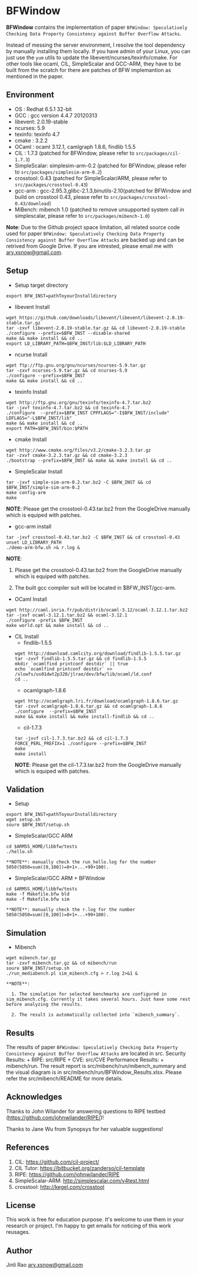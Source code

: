 # BFWindow

**BFWindow** contains the implementation of paper `BFWindow: Speculatively Checking Data Property Consistency against Buffer Overflow Attacks`.

Instead of messing the server environment, I resolve the tool dependency by manually installing them locally. If you have admin of your Linux, you can just use the `yum` utils to update the libevent/ncurses/texinfo/cmake. For other tools like ocaml, CIL, SimpleScalar and GCC-ARM, they have to be built from the scratch for there are patches of BFW implemantion as mentioned in the paper.

## Environment

+ OS     : Redhat 6.5.1 32-bit
+ GCC    : gcc version 4.4.7 20120313
+ libevent: 2.0.19-stable
+ ncurses: 5.9
+ texinfo: texinfo 4.7
+ cmake  : 3.2.2
+ OCaml  : ocaml 3.12.1, camlgraph 1.8.6, findlib 1.5.5
+ CIL    : 1.7.3 (patched for BFWindow, please refer to `src/packages/cil-1.7.3`)
+ SimpleScalar: simplesim-arm-0.2 (patched for BFWindow, please refer to `src/packages/simplesim-arm-0.2`)
+ crosstool: 0.43 (patched for SimpleScalar/ARM, please refer to `src/packages/crosstool-0.43`)
+ gcc-arm  : gcc-2.95.3,glibc-2.1.3,binutils-2.10(patched for BFWindow and build on crosstool 0.43, please refer to `src/packages/crosstool-0.43/download`)
+ MiBench: mibench 1.0 (patched to remove unsupported system call in simplescalar, please refer to `src/packages/mibench-1.0`)

**Note**: Due to the Github project space limitation, all related source code used for paper `BFWindow: Speculatively Checking Data Property Consistency against Buffer Overflow Attacks` are backed up and can be retrived from Google Drive. If you are intrested, please email me with ary.xsnow@gmail.com. 

## Setup

+ Setup target directory
```
export BFW_INST=pathToyourInstalldirectory
```

+ libevent Install
```
wget https://github.com/downloads/libevent/libevent/libevent-2.0.19-stable.tar.gz
tar -zxvf libevent-2.0.19-stable.tar.gz && cd libevent-2.0.19-stable
./configure --prefix=$BFW_INST --disable-shared
make && make install && cd ..
export LD_LIBRARY_PATH=$BFW_INST/lib:$LD_LIBRARY_PATH
```

+ ncurse Install
```
wget ftp://ftp.gnu.org/gnu/ncurses/ncurses-5.9.tar.gz
tar -zxvf ncurses-5.9.tar.gz && cd ncurses-5.9
./configure --prefix=$BFW_INST
make && make install && cd ..
```

+ texinfo Install
```
wget http://ftp.gnu.org/gnu/texinfo/texinfo-4.7.tar.bz2
tar -jxvf texinfo-4.7.tar.bz2 && cd texinfo-4.7
./configure  --prefix=$BFW_INST CPPFLAGS="-I$BFW_INST/include" LDFLAGS="-L$BFW_INST/lib"
make && make install && cd ..
export PATH=$BFW_INST/bin:$PATH
```

+ cmake Install
```
wget http://www.cmake.org/files/v3.2/cmake-3.2.3.tar.gz
tar -zxvf cmake-3.2.3.tar.gz && cd cmake-3.2.3
./bootstrap --prefix=$BFW_INST && make && make install && cd ..
```

+ SimpleScalar Install
```
tar -jxvf simple-sim-arm-0.2.tar.bz2 -C $BFW_INST && cd $BFW_INST/simple-sim-arm-0.2
make config-arm
make
```
**NOTE**: Please get the crosstool-0.43.tar.bz2 from the GoogleDrive manually which is equiped with patches.

+ gcc-arm install
```
tar -jxvf crosstool-0.43.tar.bz2 -C $BFW_INST && cd crosstool-0.43
unset LD_LIBRARY_PATH
./demo-arm-bfw.sh >& r.log &
```
  **NOTE**: 
  1. Please get the crosstool-0.43.tar.bz2 from the GoogleDrive manually which is equiped with patches.

  2. The built gcc compiler suit will be located in $BFW_INST/gcc-arm.

+ OCaml Install
```
wget http://caml.inria.fr/pub/distrib/ocaml-3.12/ocaml-3.12.1.tar.bz2
tar -jxvf ocaml-3.12.1.tar.bz2 && ocaml-3.12.1
./configure -prefix $BFW_INST
make world.opt && make install && cd ..
```

+ CIL Install
  + findlib-1.5.5
  ```
  wget http://download.camlcity.org/download/findlib-1.5.5.tar.gz
  tar -zxvf findlib-1.5.5.tar.gz && cd findlib-1.5.5
  mkdir `ocamlfind printconf destdir` || true
  echo `ocamlfind printconf destdir` >> /slowfs/us01dwt2p320/jlrao/dev/bfw/lib/ocaml/ld.conf
  cd ..
  ```
  + ocamlgraph-1.8.6
  ```
  wget http://ocamlgraph.lri.fr/download/ocamlgraph-1.8.6.tar.gz
  tar -zxvf ocamlgraph-1.8.6.tar.gz && cd ocamlgraph-1.8.6
  ./configure  --prefix=$BFW_INST
  make && make install && make install-findlib && cd ..
  ```
  + cil-1.7.3
  ```
  tar -jxvf cil-1.7.3.tar.bz2 && cd cil-1.7.3
  FORCE_PERL_PREFIX=1 ./configure --prefix=$BFW_INST
  make
  make install
  ```
    **NOTE**: Please get the cil-1.7.3.tar.bz2 from the GoogleDrive manually which is equiped with patches.

## Validation
  + Setup
  
  ```
  export BFW_INST=pathToyourInstalldirectory
  wget setup.sh
  soure $BFW_INST/setup.sh
  ```
  + SimpleScalar/GCC ARM
  ```
  cd $ARMSS_HOME/libbfw/tests
  ./hello.sh
  ```
    **NOTE**: manually check the run_hello.log for the number 5050(5050=sum([0,100])=0+1+...+99+100).
  
  + SimpleScalar/GCC ARM + BFWindow
  ```
  cd $ARMSS_HOME/libbfw/tests
  make -f Makefile.bfw bld
  make -f Makefile.bfw sim
  ```
    **NOTE**: manually check the r.log for the number 5050(5050=sum([0,100])=0+1+...+99+100).

## Simulation

  + Mibench
  ```
  wget mibench.tar.gz
  tar -zxvf mibench.tar.gz && cd mibench/run
  soure $BFW_INST/setup.sh
  ./run_mediabench.pl sim_mibench.cfg > r.log 2>&1 &
  ```
    **NOTE**:
    
      1. The simulation for selected benchmarks are configured in sim_mibench.cfg. Currently it takes several hours. Just have some rest before analyzing the results.
      
      2. The result is automatically collected into `mibench_summary`.

## Results
  The results of paper `BFWindow: Speculatively Checking Data Property Consistency against Buffer Overflow Attacks` are located in src.
  Security Results:
    + RIPE: src/RIPE
    + CVE: src/CVE
  Performance Results:
    + mibench/run. The result report is src/mibench/run/mibench_summary and the visual diagram is in src/mibench/run/BFWindow_Results.xlsx. Please refer the src/mibench/README for more details.

## Acknowledges
  Thanks to John Wilander for answering questions to RIPE testbed (https://github.com/johnwilander/RIPE/)!

  Thanks to Jane Wu from Synopsys for her valuable suggestions!

## References
  1. CIL: https://github.com/cil-project/
  2. CIL Tutor: https://bitbucket.org/zanderso/cil-template
  3. RIPE: https://github.com/johnwilander/RIPE
  4. SimpleScalar-ARM: http://simplescalar.com/v4test.html
  5. crosstool: http://kegel.com/crosstool

## License
This work is free for education purpose. It's welcome to use them in your research or project. I'm happy to get emails for noticing of this work reusages.

## Author

Jinli Rao <ary.xsnow@gmail.com>

